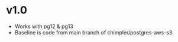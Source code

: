 v1.0
====
* Works with pg12 & pg13
* Baseline is code from main branch of chimpler/postgres-aws-s3

